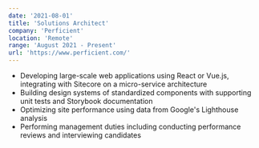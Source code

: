 ```yaml
---
date: '2021-08-01'
title: 'Solutions Architect'
company: 'Perficient'
location: 'Remote'
range: 'August 2021 - Present'
url: 'https://www.perficient.com/'
---
```


-   Developing large-scale web applications using React or Vue.js, integrating with Sitecore on a micro-service architecture
-   Building design systems of standardized components with supporting unit tests and Storybook documentation
-   Optimizing site performance using data from Google's Lighthouse analysis
-   Performing management duties including conducting performance reviews and interviewing candidates
